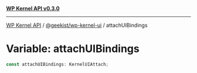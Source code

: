 [**WP Kernel API v0.3.0**](../../../README.md)

---

[WP Kernel API](../../../README.md) / [@geekist/wp-kernel-ui](../README.md) / attachUIBindings

# Variable: attachUIBindings

```ts
const attachUIBindings: KernelUIAttach;
```
